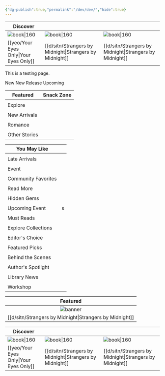 ```yaml
---
{"dg-publish":true,"permalink":"/dev/dev/","hide":true}
---
```



| Discover                           |                                                  |                                                  |
| ---------------------------------- | ------------------------------------------------ | ------------------------------------------------ |
| ![book\|160](/img/user/yeo/yeostorage/yeocover.webp)        | ![book\|160](/img/user/d/sitn/sitncover.webp)                     | ![book\|160](/img/user/d/sitn/sitncover.webp)                     |
| [[yeo/Your Eyes Only\|Your Eyes Only]] | [[d/sitn/Strangers by Midnight\|Strangers by Midnight]] | [[d/sitn/Strangers by Midnight\|Strangers by Midnight]] |

This is a testing page.

<div class="fake-button-container">
  <span class="fake-button">New</span>
  <span class="fake-button">New Release</span>
  <span class="fake-button">Upcoming</span>
</div>


| Featured      | Snack Zone |
| ------------- | ---------- |
|               |            |
| Explore       |            |
|               |            |
| New Arrivals  |            |
|               |            |
| Romance       |            |
|               |            |
| Other Stories |            |


| You May Like        |     |
| ------------------- | --- |
|                     |     |
| Late Arrivals       |     |
|                     |     |
| Event               |     |
|                     |     |
| Community Favorites |     |
|                     |     |
| Read More           |     |
|                     |     |
| Hidden Gems         |     |
|                     |     |
| Upcoming Event      | s   |
|                     |     |
| Must Reads          |     |
|                     |     |
| Explore Collections |     |
|                     |     |
| Editor's Choice     |     |
|                     |     |
| Featured Picks      |     |
|                     |     |
| Behind the Scenes   |     |
|                     |     |
| Author's Spotlight  |     |
|                     |     |
| Library News        |     |
|                     |     |
| Workshop            |     |


|                     Featured                     |
| :----------------------------------------------: |
|            ![banner](/img/user/d/sitn/sitnbanner.webp)            |
| [[d/sitn/Strangers by Midnight\|Strangers by Midnight]] |

<div id="nightzone">

| Discover                           |                                                  |                                                  |
| ---------------------------------- | ------------------------------------------------ | ------------------------------------------------ |
| ![book\|160](/img/user/yeo/yeostorage/yeocover.webp)        | ![book\|160](/img/user/d/sitn/sitncover.webp)                     | ![book\|160](/img/user/d/sitn/sitncover.webp)                     |
| [[yeo/Your Eyes Only\|Your Eyes Only]] | [[d/sitn/Strangers by Midnight\|Strangers by Midnight]] | [[d/sitn/Strangers by Midnight\|Strangers by Midnight]] |

</div>
